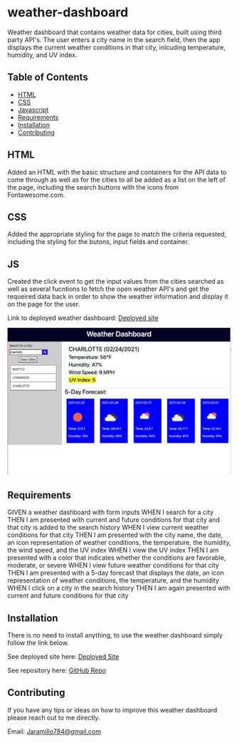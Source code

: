 # weather-dashboard
Weather dashboard that contains weather data for cities, built using third party API's. The user enters a city name in the search field, then the app displays the current weather conditions in that city, inlcuding temperature, humidity, and UV index. 

## Table of Contents

* [HTML](#HTML)
* [CSS](#CSS)
* [Javascript](#JS)
* [Requirements](#Requirements)
* [Installation](#Installation)
* [Contributing](#Contributing)

## HTML
Added an HTML with the basic structure and containers for the API data to come through as well as for the cities to all be added as a list on the left of the page, including the search buttons with the icons from Fontawesome.com. 

## CSS
Added the appropriate styling for the page to match the criteria requested, including the styling for the butons, input fields and container. 


## JS 
Created the click event to get the input values from the cities searched as well as several fucntions to fetch the open weather API's and get the requeired data back in order to show the weather information and display it on the page for the user. 

Link to deployed weather dashboard: [Deployed site](https://jd-jaramillo.github.io/weather-dashboard/)

![image of work day scheduler](/images/weatherpage.png)

## Requirements
GIVEN a weather dashboard with form inputs
WHEN I search for a city
THEN I am presented with current and future conditions for that city and that city is added to the search history
WHEN I view current weather conditions for that city
THEN I am presented with the city name, the date, an icon representation of weather conditions, the temperature, the humidity, the wind speed, and the UV index
WHEN I view the UV index
THEN I am presented with a color that indicates whether the conditions are favorable, moderate, or severe
WHEN I view future weather conditions for that city
THEN I am presented with a 5-day forecast that displays the date, an icon representation of weather conditions, the temperature, and the humidity
WHEN I click on a city in the search history
THEN I am again presented with current and future conditions for that city

## Installation

There is no need to install anything, to use the weather dashboard simply follow the link below. 

See deployed site here: [Deployed Site](https://jd-jaramillo.github.io/weather-dashboard/)


See repository here: [GitHub Repo](https://github.com/JD-Jaramillo/weather-dashboard)

## Contributing

If you have any tips or ideas on how to improve this weather dashboard please reach out to me directly. 

Email: Jaramillo784@gmail.com